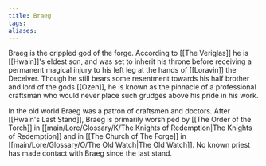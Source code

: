```yaml
---
title: Braeg
tags: 
aliases:
---
```

Braeg is the crippled god of the forge. According to [[The Veriglas]] he is [[Hwain]]'s eldest son, and was set to inherit his throne before receiving a permanent magical injury to his left leg at the hands of [[Loravin]] the Deceiver. Though he still bears some resentment towards his half brother and lord of the gods [[Ozen]], he is known as the pinnacle of a professional craftsman who would never place such grudges above his pride in his work. 

In the old world Braeg was a patron of craftsmen and doctors. After [[Hwain's Last Stand]], Braeg is primarily worshiped by [[The Order of the Torch]] in [[main/Lore/Glossary/K/The Knights of Redemption|The Knights of Redemption]] and in [[The Church of The Forge]] in [[main/Lore/Glossary/O/The Old Watch|The Old Watch]]. No known priest has made contact with Braeg since the last stand. 